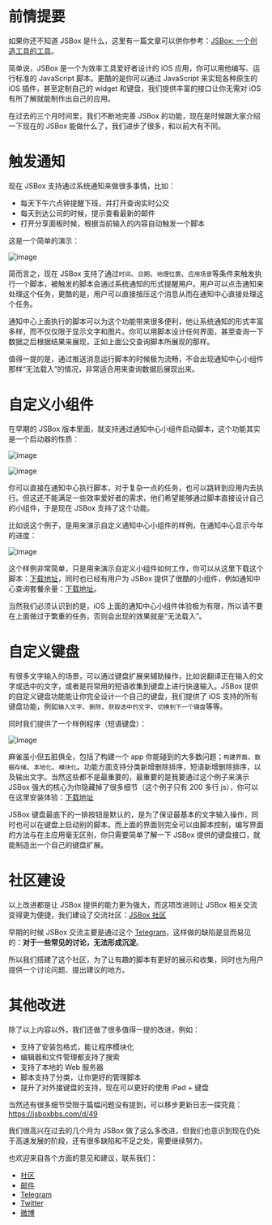 # 前情提要

如果你还不知道 JSBox 是什么，这里有一篇文章可以供你参考：[JSBox: 一个创造工具的工具](https://sspai.com/post/42361)。

简单说，JSBox 是一个为效率工具爱好者设计的 iOS 应用，你可以用他编写、运行标准的 JavaScript 脚本。更酷的是你可以通过 JavaScript 来实现各种原生的 iOS 插件，甚至定制自己的 widget 和键盘，我们提供丰富的接口让你无需对 iOS 有所了解就能制作出自己的应用。

在过去的三个月时间里，我们不断地完善 JSBox 的功能，现在是时候跟大家介绍一下现在的 JSBox 能做什么了，我们进步了很多，和以前大有不同。

# 触发通知

现在 JSBox 支持通过系统通知来做很多事情，比如：

- 每天下午六点钟提醒下班，并打开查询实时公交
- 每天到达公司的时候，提示查看最新的邮件
- 打开分享面板时候，根据当前输入的内容自动触发一个脚本

这是一个简单的演示：

![image](https://github.com/cyanzhong/app-tutorials/raw/master/asset/jsbox-notification.gif)

简而言之，现在 JSBox 支持了通过`时间`、`日期`、`地理位置`、`应用场景`等条件来触发执行一个脚本，被触发的脚本会通过系统通知的形式提醒用户。用户可以点击通知来处理这个任务，更酷的是，用户可以直接按压这个消息从而在通知中心直接处理这个任务。

通知中心上面执行的脚本可以为这个功能带来很多便利，他让系统通知的形式丰富多样，而不仅仅限于显示文字和图片。你可以用脚本设计任何界面，甚至查询一下数据之后根据结果来展现，正如上面公交查询脚本所展现的那样。

值得一提的是，通过推送消息运行脚本的时候极为流畅，不会出现通知中心小组件那样“无法载入”的情况，非常适合用来查询数据后展现出来。

# 自定义小组件

在早期的 JSBox 版本里面，就支持通过通知中心小组件启动脚本，这个功能其实是一个启动器的性质：

![image](https://github.com/cyanzhong/app-tutorials/raw/master/asset/jsbox-launcher-default.jpg)

![image](https://github.com/cyanzhong/app-tutorials/raw/master/asset/jsbox-launcher-calc.jpg)

你可以直接在通知中心执行脚本，对于复杂一点的任务，也可以跳转到应用内去执行。但这还不能满足一些效率爱好者的需求，他们希望能够通过脚本直接设计自己的小组件，于是现在 JSBox 支持了这个功能。

比如说这个例子，是用来演示自定义通知中心小组件的样例，在通知中心显示今年的进度：

![image](https://github.com/cyanzhong/app-tutorials/raw/master/asset/jsbox-widget.jpg)

这个样例非常简单，只是用来演示自定义小组件如何工作，你可以从这里下载这个脚本：[下载地址](https://xteko.com/redir?url=https://raw.githubusercontent.com/cyanzhong/xTeko/master/extension-scripts/year-progress.js)，同时也已经有用户为 JSBox 提供了很酷的小组件，例如通知中心查询套餐余量：[下载地址](https://jsboxbbs.com/d/160-10010)。

当然我们必须认识到的是，iOS 上面的通知中心小组件体验极为有限，所以请不要在上面做过于繁重的任务，否则会出现的效果就是“无法载入”。

# 自定义键盘

有很多文字输入的场景，可以通过键盘扩展来辅助操作，比如说翻译正在输入的文字或选中的文字，或者是将常用的短语收集到键盘上进行快速输入。JSBox 提供的自定义键盘功能能让你完全设计一个自己的键盘，我们提供了 iOS 支持的所有键盘功能，例如`输入文字`、`删除`、`获取选中的文字`、`切换到下一个键盘`等等。

同时我们提供了一个样例程序（短语键盘）：

![image](https://github.com/cyanzhong/app-tutorials/raw/master/asset/jsbox-keyboard.gif)

麻雀虽小但五脏俱全，包括了构建一个 app 你能碰到的大多数问题；`构建界面`、`数据存储`、`本地化`、`模块化`。功能方面支持分类新增删除排序，短语新增删除排序，以及输出文字。当然这些都不是最重要的，最重要的是我要通过这个例子来演示 JSBox 强大的核心为你隐藏掉了很多细节（这个例子只有 200 多行 js），你可以在这里安装体验：[下载地址](https://xteko.com/redir?url=https://github.com/cyanzhong/xTeko/raw/master/extension-demos/keyboard.box)

JSBox 键盘最底下的一排按钮是默认的，是为了保证最基本的文字输入操作，同时也可以在键盘上启动别的脚本。而上面的界面则完全可以由脚本控制，编写界面的方法与在主应用毫无区别，你只需要简单了解一下 JSBox 提供的键盘接口，就能制造出一个自己的键盘扩展。

# 社区建设

以上改进都是让 JSBox 提供的能力更为强大，而这项改进则让 JSBox 相关交流变得更为便捷，我们建设了交流社区：[JSBox 社区](https://jsboxbbs.com)

早期的时候 JSBox 交流主要是通过这个 [Telegram](http://t.me/PinTG)，这样做的缺陷是显而易见的：**对于一些常见的讨论，无法形成沉淀**。

所以我们搭建了这个社区，为了让有趣的脚本有更好的展示和收集，同时也为用户提供一个讨论问题、提出建议的地方。

# 其他改进

除了以上内容以外，我们还做了很多值得一提的改进，例如：

- 支持了安装包格式，能让程序模块化
- 编辑器和文件管理都支持了搜索
- 支持了本地的 Web 服务器
- 脚本支持了分类，让你更好的管理脚本
- 提升了对外接键盘的支持，现在可以更好的使用 iPad + 键盘

当然还有很多细节受限于篇幅问题没有提到，可以移步更新日志一探究竟：https://jsboxbbs.com/d/49

我们很高兴在过去的几个月为 JSBox 做了这么多改进，但我们也意识到现在仍处于高速发展的阶段，还有很多缺陷和不足之处，需要继续努力。

也欢迎来自各个方面的意见和建议，联系我们：

- [社区](https://jsboxbbs.com)
- [邮件](mailto:log.e@qq.com)
- [Telegram](https://t.me/PinTG)
- [Twitter](https://twitter.com/cyanapps)
- [微博](https://weibo.com/0x00eeee)
